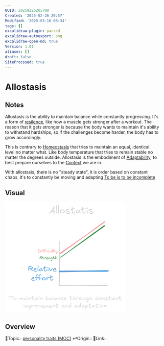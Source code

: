 ```yaml
---
UUID: 20250226205700
Created: '2025-02-26 20:57'
Modified: '2025-03-16 06:34'
tags: []
excalidraw-plugin: parsed
excalidraw-autoexport: png
excalidraw-open-md: true
Version: 1.01
aliases: []
draft: false
SiteProcssed: true
---
```


# Allostasis

## Notes

Allostasis is the ability to maintain balance while constantly progressing. It's a form of [resilence](/notes/anti-fragility.md), like how a muscle gets stronger after a workout. The reason that it gets stronger is because the body wants to maintain it's ability to withstand hardships, so if the challenges become harder, the body has to grow accordingly.

This is contrary to [Homeostasis](/notes/balance-extremes.md) that tries to maintain an equal, identical level no matter what. Like body temperature that tries to remain stable no matter the degrees outside. Allostasis is the embodiment of [Adaptability](/notes/adaptability.md), to best prepare ourselves to the [Context](/notes/context.md) we are in.

With allostasis, there is no "steady state", it is order based on constant chaos, it's to constantly be moving and adapting [To be is to be incomplete](/notes/to-be-is-to-be-incomplete.md)

## Visual

![Allostasis.webp](/notes/allostasis.webp)
## Overview
🔼Topic:: [personality traits (MOC)](/mocs/personality-traits-moc.md)
↩️Origin::
🔗Link::

